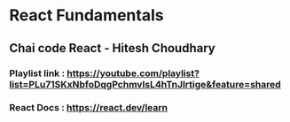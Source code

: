 # React Fundamentals

## Chai code React - Hitesh Choudhary

### Playlist link : https://youtube.com/playlist?list=PLu71SKxNbfoDqgPchmvIsL4hTnJIrtige&feature=shared

### React Docs : https://react.dev/learn
